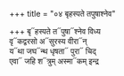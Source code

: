 +++
title = "०४ बृहस्पते तपुषाश्नेव"

+++
बृ᳓हस्पते त᳓पुषा᳓श्नेव विध्य  
वृ᳓कद्वरसो अ᳓सुरस्य वीरा᳓न्  
य᳓था जघ᳓न्थ धृषता᳓ पुरा᳓ चिद्  
एवा᳓ जहि श᳓त्रुम् अस्मा᳓कम् इन्द्र